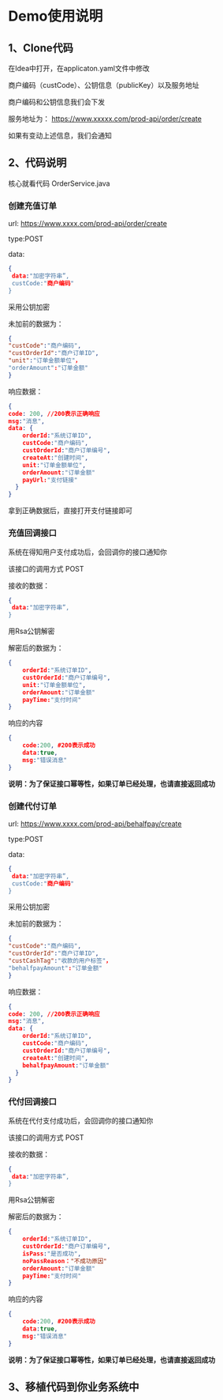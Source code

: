 # Demo使用说明

## 1、Clone代码

在Idea中打开，在applicaton.yaml文件中修改

商户编码（custCode）、公钥信息（publicKey）以及服务地址

商户编码和公钥信息我们会下发

服务地址为： https://www.xxxxx.com/prod-api/order/create 

如果有变动上述信息，我们会通知

## 2、代码说明

核心就看代码 OrderService.java

### 创建充值订单

url: https://www.xxxx.com/prod-api/order/create

type:POST

data:

```json
{
 data:"加密字符串”,
 custCode:"商户编码"
}
```

采用公钥加密

未加前的数据为：

```json
{
"custCode":"商户编码",
"custOrderId":"商户订单ID",
"unit":"订单金额单位"，
"orderAmount":"订单金额"
}
```

响应数据：

```json
{
code: 200, //200表示正确响应
msg:"消息",
data: {
    orderId:"系统订单ID",
    custCode:"商户编码",
    custOrderId:"商户订单编号",
    createAt:"创建时间",
    unit:"订单金额单位",
    orderAmount:"订单金额"
    payUrl:"支付链接"
  }
}
```

拿到正确数据后，直接打开支付链接即可

### 充值回调接口

系统在得知用户支付成功后，会回调你的接口通知你

该接口的调用方式 POST

接收的数据：

```json
{
 data:"加密字符串”,
}
```

用Rsa公钥解密

解密后的数据为：

```json
{
    orderId:"系统订单ID",
    custOrderId:"商户订单编号",
    unit:"订单金额单位",
    orderAmount:"订单金额"
    payTime:"支付时间"
}
```

响应的内容

```json
{
    code:200, #200表示成功
    data:true,
    msg:"错误消息"
}
```

**说明：为了保证接口幂等性，如果订单已经处理，也请直接返回成功**



### 创建代付订单

url: https://www.xxxx.com/prod-api/behalfpay/create

type:POST

data:

```json
{
 data:"加密字符串”,
 custCode:"商户编码"
}
```

采用公钥加密

未加前的数据为：

```json
{
"custCode":"商户编码",
"custOrderId":"商户订单ID",
"custCashTag":"收款的用户标签"，
"behalfpayAmount":"订单金额"
}
```

响应数据：

```json
{
code: 200, //200表示正确响应
msg:"消息",
data: {
    orderId:"系统订单ID",
    custCode:"商户编码",
    custOrderId:"商户订单编号",
    createAt:"创建时间",
    behalfpayAmount:"订单金额"
  }
}
```



### 代付回调接口

系统在代付支付成功后，会回调你的接口通知你

该接口的调用方式 POST

接收的数据：

```json
{
 data:"加密字符串”,
}
```

用Rsa公钥解密

解密后的数据为：

```json
{
    orderId:"系统订单ID",
    custOrderId:"商户订单编号",
    isPass:"是否成功",
    noPassReason："不成功原因"
    orderAmount:"订单金额"
    payTime:"支付时间"
}
```

响应的内容

```json
{
    code:200, #200表示成功
    data:true,
    msg:"错误消息"
}
```

**说明：为了保证接口幂等性，如果订单已经处理，也请直接返回成功**

## 3、移植代码到你业务系统中





